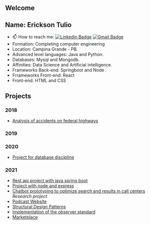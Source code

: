 
## Welcome


## Name: Erickson Tulio
- 📫 How to reach me: 
[![Linkedin Badge](https://img.shields.io/badge/-Erickson%20Tulio-3333cc?style=flat-square&logo=Linkedin&logoColor=white&link=https://www.linkedin.com/in/erickson-eng/)](https://www.linkedin.com/in/erickson-eng/) 
[![Gmail Badge](https://img.shields.io/badge/-erickson.tulio96@gmail.com-3333cc?style=flat-square&logo=Gmail&logoColor=white&link=mailto:erickson.tulio96@gmail.com)](mailto:erickson.tulio96@gmail.com)
- Formation: Completing computer engineering
- Location: Campina Grande - PB.
- Advanced level languages: Java and Python.
- Databases: Mysql and Mongodb.
- Affinities: Data Science and Artificial intelligence.
- Frameworks Back-end: Springboot and Node .
- Frrameworks Front-end: React
- Front-end: HTML and CSS


## Projects
### 2018
- [Analysis of accidents on federal highways](https://github.com/Erickson-Eng/Projeto-Estatistica)
### 2019

### 2020
- [Project for database discipline](https://github.com/Erickson-Eng/Banco-de-dados)
### 2021
- [Rest api project with java spring boot](https://github.com/Erickson-Eng/SpringBotApp)
- [Project with node and express](https://github.com/Erickson-Eng/Projeto-VGB)
- [Chatbot prototyping to optimize search and results in call centers](https://github.com/Erickson-Eng/Rasa) *Research project*
- [Podcast Website](https://github.com/Erickson-Eng/NLW-5_Reactjs)
- [Structural Design Patterns](https://github.com/Erickson-Eng/PadroesDeProjeto)
- [Implementation of the observer standard](https://github.com/Erickson-Eng/PatternDesignerObserver)
- [Marketplace](https://github.com/Erickson-Eng/Marketplace "Prototyping phase") 


